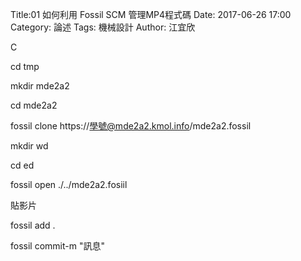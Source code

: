 Title:01 如何利用 Fossil SCM 管理MP4程式碼
Date: 2017-06-26 17:00  
Category: 論述
Tags: 機械設計 
Author: 江宜欣

C

cd tmp

mkdir mde2a2

cd mde2a2

fossil clone https://學號@mde2a2.kmol.info/mde2a2.fossil

mkdir wd

cd ed

fossil open ./../mde2a2.fosiil

貼影片

fossil add .

fossil commit-m "訊息"
